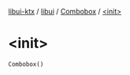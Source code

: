 [libui-ktx](../../index.md) / [libui](../index.md) / [Combobox](index.md) / [&lt;init&gt;](./-init-.md)

# &lt;init&gt;

`Combobox()`